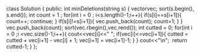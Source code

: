 class Solution {
public:
int minDeletions(string s) {
vector<int>vec;
sort(s.begin(), s.end());
int count = 1 ;
for(int i = 0 ; i<s.length()-1;i++){
if(s[i]==s[i+1]){
count++;
continue;
}
if(s[i]!=s[i+1]){
vec.push_back(count);
count=1;
}
}
vec.push_back(count);
sort(vec.rbegin(),vec.rend());
int cutted = 0;
for(int i = 0 ;i <vec.size()-1;i++){
cout<<vec[i]<<" ";
if(vec[i]<=vec[i+1]){
cutted = cutted + vec[i+1] - vec[i] + 1;
vec[i+1] = vec[i+1]-1;
}
}
cout<<"\n";
​
return cutted-1;
}
};
​
​